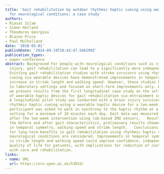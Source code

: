 ```yaml
---
title: 'Gait rehabilitation by outdoor rhythmic haptic cueing using wearable technology
  for neurological conditions: a case study'
authors:
- Riasat Islam
- Simon Holland
- Theodoros Georgiou
- Blaine Price
- Paul Mulholland
date: '2018-03-01'
publishDate: '2024-09-19T10:42:47.546299Z'
publication_types:
- paper-conference
abstract: Background For people with neurological conditions such as stroke and brain
  injury, gait rehabilitation can lead to a significantly more independent lifestyle.
  Existing gait rehabilitation studies with stroke survivors using rhythmic haptic
  cueing via wearable devices have demonstrated improvements in temporal symmetry,
  increase in stride length and walking speed. However, these studies have been limited
  to laboratory settings and focused on short-term improvements only. By contrast,
  we present results from the first longitudinal case study on the self-managed use
  of wearable haptic devices for gait rehabilitation via entrainment in outdoor settings.  Methods
  A longitudinal pilot study was conducted with a brain injury survivor, providing
  rhythmic haptic cueing using a wearable haptic device for a two-week period. The
  participant was asked to walk in synchrony to the haptic rhythm at a suitable outdoor
  setting for a minimum of 10 minutes each day. Gait data was measured before and
  after the two-week intervention using lab-based IMU sensors.   Results On comparing
  the before and after gait characteristics, preliminary results showed improvement
  in temporal symmetry, walking speed and stride length.   Conclusions Implications
  for long-term benefits in gait rehabilitation using rhythmic haptic cueing for various
  neurological conditions are considered. Improvements in temporal symmetry, increase
  in stride length and walking speed could improve confidence, independence and overall
  quality of life for patients, with implications for reduction of costs associated
  with care and rehabilitation.
links:
- name: URL
  url: https://oro.open.ac.uk/53033/
---
```

